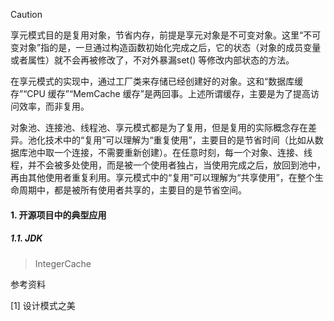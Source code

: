 > [!CAUTION]
>
> 享元模式目的是复用对象，节省内存，前提是享元对象是不可变对象。这里“不可变对象”指的是，一旦通过构造函数初始化完成之后，它的状态（对象的成员变量或者属性）就不会再被修改了，不对外暴漏set() 等修改内部状态的方法。
>
> 在享元模式的实现中，通过工厂类来存储已经创建好的对象。这和“数据库缓存”“CPU 缓存”“MemCache 缓存”是两回事。上述所谓缓存，主要是为了提高访问效率，而非复用。
>
> 对象池、连接池、线程池、享元模式都是为了复用，但是复用的实际概念存在差异。池化技术中的“复用”可以理解为“重复使用”，主要目的是节省时间（比如从数据库池中取一个连接，不需要重新创建）。在任意时刻，每一个对象、连接、线程，并不会被多处使用，而是被一个使用者独占，当使用完成之后，放回到池中，再由其他使用者重复利用。享元模式中的“复用”可以理解为“共享使用”，在整个生命周期中，都是被所有使用者共享的，主要目的是节省空间。

#### 1. 开源项目中的典型应用

##### 1.1. JDK

> IntegerCache



参考资料

[1] 设计模式之美